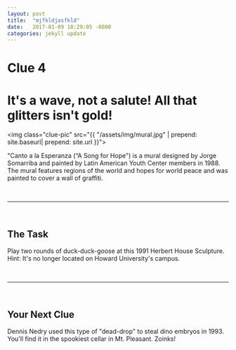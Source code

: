 ```yaml
---
layout: post
title:  "mjfkldjasfkld"
date:   2017-01-09 18:29:05 -0800
categories: jekyll update
---
```

<h1 class="post-title" itemprop="name headline">Clue 4</h1>

<h1> It's a wave, not a salute! All that glitters isn't gold!</h1>

<img class="clue-pic" src="{{ "/assets/img/mural.jpg" | prepend: site.baseurl| prepend: site.url }}">
<br>
<p>"Canto a la Esperanza (“A Song for Hope") is a mural designed by Jorge Somarriba and painted by Latin American Youth Center members in 1988. The mural features regions of the world and hopes for world peace and was painted to cover a wall of graffiti.
</p>
<br>
<hr>
<br>
<h2>The Task</h2>
<p>Play two rounds of duck-duck-goose at this 1991 Herbert House Sculpture. Hint: It's no longer located on Howard University's campus.
</p>
<br>
<hr>
<br>
<h2>Your Next Clue</h2>
<p>Dennis Nedry used this type of "dead-drop" to steal dino embryos in 1993. You'll find it in the spookiest cellar in Mt. Pleasant. Zoinks!</p>